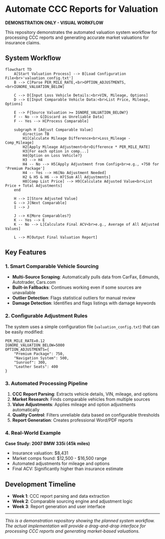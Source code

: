 # Automate CCC Reports for Valuation

**DEMONSTRATION ONLY - VISUAL WORKFLOW**

This repository demonstrates the automated valuation system workflow for processing CCC reports and generating accurate market valuations for insurance claims.

## System Workflow

```mermaid
flowchart TD
    A[Start Valuation Process] --> B[Load Configuration File<br>'valuation_config.txt']
    B --> C[Parse PER_MILE_RATE,<br>OPTION_ADJUSTMENTS,<br>IGNORE_VALUATION_BELOW]
    
    C --> D[Input Loss Vehicle Details:<br>VIN, Mileage, Options]
    D --> E[Input Comparable Vehicle Data:<br>List Price, Mileage, Options]

    E --> F{Source Valuation >= IGNORE_VALUATION_BELOW?}
    F -- No --> G[Discard as Unreliable Data]
    F -- Yes --> H[Process Comparable]
    
    subgraph H [Adjust Comparable Value]
        direction TB
        H1[Calculate Mileage Difference<br>Loss_Mileage - Comp_Mileage]
        H2[Apply Mileage Adjustment<br>Difference * PER_MILE_RATE]
        H3[For each option in comp...]
        H4{Option on Loss Vehicle?}
        H3 --> H4
        H4 -- No --> H5[Apply Adjustment from Config<br>e.g., +750 for 'Premium Package']
        H4 -- Yes --> H6[No Adjustment Needed]
        H2 & H5 & H6 --> H7[Sum All Adjustments]
        H8[Comp List Price] --> H9[Calculate Adjusted Value<br>List Price + Total Adjustments]
    end

    H --> I[Store Adjusted Value]
    G --> J[Next Comparable]
    I --> J
    
    J --> K{More Comparables?}
    K -- Yes --> E
    K -- No --> L[Calculate Final ACV<br>e.g., Average of All Adjusted Values]
    
    L --> M[Output Final Valuation Report]
```

## Key Features

### 1. Smart Comparable Vehicle Sourcing
- **Multi-Source Scraping**: Automatically pulls data from CarFax, Edmunds, Autotrader, Cars.com
- **Built-in Fallbacks**: Continues working even if some sources are unavailable
- **Outlier Detection**: Flags statistical outliers for manual review
- **Damage Detection**: Identifies and flags listings with damage keywords

### 2. Configurable Adjustment Rules
The system uses a simple configuration file (`valuation_config.txt`) that can be easily modified:

```
PER_MILE_RATE=0.12
IGNORE_VALUATION_BELOW=5000
OPTION_ADJUSTMENTS={
    "Premium Package": 750,
    "Navigation System": 500,
    "Sunroof": 300,
    "Leather Seats": 400
}
```

### 3. Automated Processing Pipeline
1. **CCC Report Parsing**: Extracts vehicle details, VIN, mileage, and options
2. **Market Research**: Finds comparable vehicles from multiple sources
3. **Value Adjustments**: Applies mileage and option adjustments automatically
4. **Quality Control**: Filters unreliable data based on configurable thresholds
5. **Report Generation**: Creates professional Word/PDF reports

### 4. Real-World Example
**Case Study: 2007 BMW 335i (45k miles)**
- Insurance valuation: $8,431
- Market comps found: $12,500 - $16,500 range
- Automated adjustments for mileage and options
- Final ACV: Significantly higher than insurance estimate

## Development Timeline

- **Week 1**: CCC report parsing and data extraction
- **Week 2**: Comparable sourcing engine and adjustment logic
- **Week 3**: Report generation and user interface

---

*This is a demonstration repository showing the planned system workflow. The actual implementation will provide a drag-and-drop interface for processing CCC reports and generating market-based valuations.*